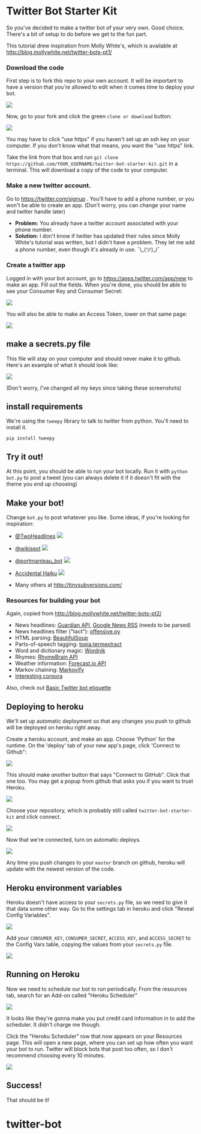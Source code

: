 Twitter Bot Starter Kit
=======================

So you've decided to make a twitter bot of your very own. Good choice. There's a bit of setup to do before we get to the fun part.

This tutorial drew inspiration from Molly White's, which is available at http://blog.mollywhite.net/twitter-bots-pt1/

### Download the code

First step is to fork this repo to your own account. It will be important to have a version that *you're* allowed to edit when it comes time to deploy your bot.

![](https://trello-attachments.s3.amazonaws.com/58d428743111af1d0a20cf28/59ea89b34ea8157334263b54/da1b7338bbd61fb73c5cd86d3abcd50a/capture.png)

Now, go to your fork and click the green `clone or download` button:

![](https://trello-attachments.s3.amazonaws.com/58d428743111af1d0a20cf28/59ea8149225a23a2ae6e3a59/8a97e1045a247f2d44fdded010e28850/capture.png)

You may have to click "use https" if you haven't set up an ssh key on your computer. If you don't know what that means, you want the "use https" link.

Take the link from that box and run `git clone https://github.com/YOUR_USERNAME/twitter-bot-starter-kit.git` in a terminal. This will download a copy of the code to your computer.

### Make a new twitter account.
Go to https://twitter.com/signup . You'll have to add a phone number, or you won't be able to create an app. (Don't worry, you can change your name and twitter handle later)

- **Problem:** You already have a twitter account associated with your phone number.
- **Solution:** I don't know if twitter has updated their rules since Molly White's tutorial was written, but I didn't have a problem. They let me add a phone number, even though it's already in use. ¯\\\_(ツ)\_/¯

### Create a twitter app

Logged in with your bot account, go to https://apps.twitter.com/app/new to make an app. Fill out the fields. When you're done, you should be able to see your Consumer Key and Consumer Secret:

![](https://trello-attachments.s3.amazonaws.com/58d428743111af1d0a20cf28/59ea7d85c4421fc6ad8495f6/07647a311605cd4856c8a84d1c3a34c2/capture.png)

You will also be able to make an Access Token, lower on that same page:

![](https://trello-attachments.s3.amazonaws.com/58d428743111af1d0a20cf28/59ea7d58355eeb6bc7dcc903/7c5b22c137f1b9fab96f61d405911faf/capture.png)

## make a secrets.py file

This file will stay on your computer and should never make it to github. Here's an example of what it should look like:

![](https://trello-attachments.s3.amazonaws.com/58d428743111af1d0a20cf28/59ea7e16cb2f067ca2be3925/3d151e9573ef821fa0376b902fd61b6b/capture.png)

(Don't worry, I've changed all my keys since taking these screenshots)

## install requirements

We're using the `tweepy` library to talk to twitter from python. You'll need to install it.

`pip install tweepy`

## Try it out!

At this point, you should be able to run your bot locally. Run it with `python bot.py` to post a tweet (you can always delete it if it doesn't fit with the theme you end up choosing)

## Make your bot!

Change `bot.py` to post whatever you like. Some ideas, if you're looking for inspiration:

- [@TwoHeadlines](https://twitter.com/twoheadlines)
![](https://trello-attachments.s3.amazonaws.com/58d428743111af1d0a20cf28/59ea8ab4a108e72243939651/c155d08814be16f532b66db098bb9ea7/capture.png)

- [@wikisext](https://twitter.com/wikisext)
![](https://trello-attachments.s3.amazonaws.com/58d428743111af1d0a20cf28/59ea8acccbb284f4daf92760/8784e64eeb3be19df5cd3165c22bd790/capture.png)

- [@portmanteau_bot](https://twitter.com/portmanteau_bot)
![](https://trello-attachments.s3.amazonaws.com/58d428743111af1d0a20cf28/59ea8d6ed22630dccaf5b531/bfa9a74e723ae598203e946e6e7c32e9/capture.png)

- [Accidental Haiku](https://twitter.com/accidental575)
![](https://trello-attachments.s3.amazonaws.com/58d428743111af1d0a20cf28/59ea8dc295326d064a270c5e/2e81db6e643ca289e5301183d9e3e892/capture.png)

- Many others at http://tinysubversions.com/

### Resources for building your bot

Again, copied from http://blog.mollywhite.net/twitter-bots-pt2/

- News headlines: [Guardian API](http://open-platform.theguardian.com/), [Google News RSS](http://news.google.com/news?pz=1&cf=all&ned=us&hl=en&output=rss) (needs to be parsed)
- News headlines filter ("tact"): [offensive.py](https://github.com/molly/CyberPrefixer/blob/master/offensive.py)
- HTML parsing: [BeautifulSoup](http://www.crummy.com/software/BeautifulSoup/)
- Parts-of-speech tagging: [topia.termextract](https://pypi.python.org/pypi/topia.termextract/)
- Word and dictionary magic: [Wordnik](https://www.wordnik.com/)
- Rhymes: [RhymeBrain API](http://rhymebrain.com/api.html)
- Weather information: [Forecast.io API](https://developer.forecast.io/)
- Markov chaining: [Markovify](https://github.com/jsvine/markovify)
- [Interesting corpora](https://github.com/dariusk/corpora)

Also, check out [Basic Twitter bot etiquette](http://tinysubversions.com/2013/03/basic-twitter-bot-etiquette/)

## Deploying to heroku

We'll set up automatic deployment so that any changes you push to github will be deployed on heroku right away.

Create a heroku account, and make an app. Choose 'Python' for the runtime. On the 'deploy' tab of your new app's page, click 'Connect to Github":

![](https://trello-attachments.s3.amazonaws.com/58d428743111af1d0a20cf28/59ea82f3b92b8402db39feaf/5fd8a8bc00ac731404809623bffcec61/capture.png)

This should make *another* button that says "Connect to GitHub". Click that one too. You may get a popup from github that asks you if you want to trust Heroku.

![](https://trello-attachments.s3.amazonaws.com/58d428743111af1d0a20cf28/59ea8312ae626d4768039eb9/1088c16abfb4cb62d24c62936358f2f9/capture.png)

Choose your repository, which is probably still called `twitter-bot-starter-kit` and click connect.

![](https://trello-attachments.s3.amazonaws.com/58d428743111af1d0a20cf28/59ea833c63f035a963fd4d56/132af2f506395902be59069597555e83/capture.png)

Now that we're connected, turn on automatic deploys.

![](https://trello-attachments.s3.amazonaws.com/58d428743111af1d0a20cf28/59ea8380ba7b1277b3a4c5ac/fa38d993a6ecc30f8d211c54d812d0f1/capture.png)

Any time you push changes to your `master` branch on github, heroku will update with the newest version of the code.

## Heroku environment variables

Heroku doesn't have access to your `secrets.py` file, so we need to give it that data some other way. Go to the settings tab in heroku and click "Reveal Config Variables".

![](https://trello-attachments.s3.amazonaws.com/58d428743111af1d0a20cf28/59ea8495a5ffb079dc0ac354/d84bf29c9cebde373f51562e39b4db69/capture.png)

Add your `CONSUMER_KEY`, `CONSUMER_SECRET`, `ACCESS_KEY`, and `ACCESS_SECRET` to the Config Vars table, copying the values from your `secrets.py` file.

![](https://trello-attachments.s3.amazonaws.com/58d428743111af1d0a20cf28/59ea8586148730768569c112/e3ab8e1b58ffb0e5a196d951f65993e8/capture.png)

## Running on Heroku

Now we need to schedule our bot to run periodically. From the resources tab, search for an Add-on called "Heroku Scheduler"

![](https://trello-attachments.s3.amazonaws.com/58d428743111af1d0a20cf28/59ea85eb1145db7310bab937/a0b9aaa661c9846fa5c0ebb621fdc10c/capture.png)

It looks like they're gonna make you put credit card information in to add the scheduler. It didn't charge me though.

Click the "Heroku Scheduler" row that now appears on your Resources page. This will open a new page, where you can set up how often you want your bot to run. Twitter will block bots that post too often, so I don't recommend choosing every 10 minutes.

![](https://trello-attachments.s3.amazonaws.com/58d428743111af1d0a20cf28/59ea86bf5d6a2ca30f7aaaf3/b1c147911be2fc16ee91802751ed8722/capture.png)

## Success!

That should be it!
# twitter-bot
